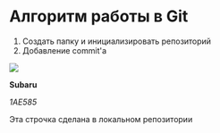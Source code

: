 # Алгоритм работы в Git

1) Создать папку и инициализировать репозиторий
2) Добавление commit'a

<img src = "https://klike.net/uploads/posts/2022-09/1663046640_j-34.jpg">

**Subaru**

*1AE585*

Эта строчка сделана в локальном репозитории